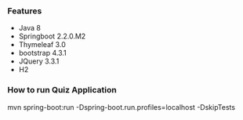 ### Features
- Java 8
- Springboot 2.2.0.M2
- Thymeleaf 3.0
- bootstrap 4.3.1
- JQuery 3.3.1
- H2﻿

### How to run Quiz Application
mvn spring-boot:run -Dspring-boot.run.profiles=localhost -DskipTests